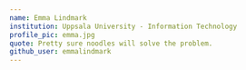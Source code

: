 ```yaml
---
name: Emma Lindmark
institution: Uppsala University - Information Technology
profile_pic: emma.jpg
quote: Pretty sure noodles will solve the problem.
github_user: emmalindmark
---
```

